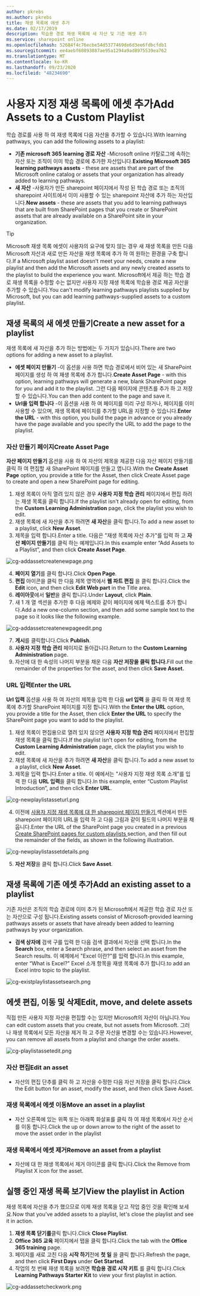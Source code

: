 ```yaml
---
author: pkrebs
ms.author: pkrebs
title: 재생 목록에 에셋 추가
ms.date: 02/17/2019
description: 학습용 경로 재생 목록에 새 자산 및 기존 에셋 추가
ms.service: sharepoint online
ms.openlocfilehash: 52684f4c76ecbe54d5377469de6d3ee6fdbcfdb1
ms.sourcegitcommit: ee4aebf60893887ae95a1294a9ad8975539ea762
ms.translationtype: MT
ms.contentlocale: ko-KR
ms.lasthandoff: 09/23/2020
ms.locfileid: "48234690"
---
```

# <a name="add-assets-to-a-custom-playlist"></a><span data-ttu-id="90da9-103">사용자 지정 재생 목록에 에셋 추가</span><span class="sxs-lookup"><span data-stu-id="90da9-103">Add Assets to a Custom Playlist</span></span>

<span data-ttu-id="90da9-104">학습 경로를 사용 하 여 재생 목록에 다음 자산을 추가할 수 있습니다.</span><span class="sxs-lookup"><span data-stu-id="90da9-104">With learning pathways, you can add the following assets to a playlist:</span></span>

- <span data-ttu-id="90da9-105">**기존 microsoft 365 learning 경로 자산** -Microsoft online 카탈로그에 속하는 자산 또는 조직이 이미 학습 경로에 추가한 자산입니다.</span><span class="sxs-lookup"><span data-stu-id="90da9-105">**Existing Microsoft 365 learning pathways assets** - these are assets that are part of the Microsoft online catalog or assets that your organization has already added to learning pathways.</span></span>
- <span data-ttu-id="90da9-106">**새 자산** -사용자가 만든 sharepoint 페이지에서 작성 된 학습 경로 또는 조직의 sharepoint 사이트에서 이미 사용할 수 있는 sharepoint 자산에 추가 하는 자산입니다.</span><span class="sxs-lookup"><span data-stu-id="90da9-106">**New assets** - these are assets that you add to learning pathways that are built from SharePoint pages that you create or SharePoint assets that are already available on a SharePoint site in your organization.</span></span> 

> [!TIP]
> <span data-ttu-id="90da9-107">Microsoft 재생 목록 에셋이 사용자의 요구에 맞지 않는 경우 새 재생 목록을 만든 다음 Microsoft 자산과 새로 만든 자산을 재생 목록에 추가 하 여 원하는 환경을 구축 합니다.</span><span class="sxs-lookup"><span data-stu-id="90da9-107">If a Microsoft playlist asset doesn't meet your needs, create a new playlist and then add the Microsoft assets and any newly created assets to the playlist to build the experience you want.</span></span> <span data-ttu-id="90da9-108">Microsoft에서 제공 하는 학습 경로 재생 목록을 수정할 수는 없지만 사용자 지정 재생 목록에 학습용 경로 제공 자산을 추가할 수 있습니다.</span><span class="sxs-lookup"><span data-stu-id="90da9-108">You can't modify learning pathways playlists supplied by Microsoft, but you can add learning pathways-supplied assets to a custom playlist.</span></span>   

## <a name="create-a-new-asset-for-a-playlist"></a><span data-ttu-id="90da9-109">재생 목록의 새 에셋 만들기</span><span class="sxs-lookup"><span data-stu-id="90da9-109">Create a new asset for a playlist</span></span>

<span data-ttu-id="90da9-110">재생 목록에 새 자산을 추가 하는 방법에는 두 가지가 있습니다.</span><span class="sxs-lookup"><span data-stu-id="90da9-110">There are two options for adding a new asset to a playlist.</span></span>

- <span data-ttu-id="90da9-111">**에셋 페이지 만들기** -이 옵션을 사용 하면 학습 경로에서 비어 있는 새 SharePoint 페이지를 생성 하 여 재생 목록에 추가 합니다.</span><span class="sxs-lookup"><span data-stu-id="90da9-111">**Create Asset Page** - with this option, learning pathways will generate a new,  blank SharePoint page for you and add it to the playlist.</span></span> <span data-ttu-id="90da9-112">그런 다음 페이지에 콘텐츠를 추가 하 고 저장할 수 있습니다.</span><span class="sxs-lookup"><span data-stu-id="90da9-112">You can then add content to the page and save it.</span></span>  
- <span data-ttu-id="90da9-113">**Url을 입력 합니다** -이 옵션을 사용 하 여 페이지를 미리 구성 하거나, 페이지를 이미 사용할 수 있으며, 재생 목록에 페이지를 추가할 URL을 지정할 수 있습니다.</span><span class="sxs-lookup"><span data-stu-id="90da9-113">**Enter the URL** - with this option, you build the page in advance or you already have the page available and you specify the URL to add the page to the playlist.</span></span>

### <a name="create-asset-page"></a><span data-ttu-id="90da9-114">자산 만들기 페이지</span><span class="sxs-lookup"><span data-stu-id="90da9-114">Create Asset Page</span></span> 
<span data-ttu-id="90da9-115">**자산 페이지 만들기** 옵션을 사용 하 여 자산의 제목을 제공한 다음 자산 페이지 만들기를 클릭 하 여 편집할 새 SharePoint 페이지를 만들고 엽니다.</span><span class="sxs-lookup"><span data-stu-id="90da9-115">With the **Create Asset Page** option, you provide a title for the Asset, then click Create Asset page to create and open a new SharePoint page for editing.</span></span> 

1.  <span data-ttu-id="90da9-116">재생 목록이 아직 열려 있지 않은 경우 **사용자 지정 학습 관리** 페이지에서 편집 하려는 재생 목록을 클릭 합니다.</span><span class="sxs-lookup"><span data-stu-id="90da9-116">If the playlist isn't already open for editing, from the **Custom Learning Administration** page, click the playlist you wish to edit.</span></span> 
2. <span data-ttu-id="90da9-117">재생 목록에 새 자산을 추가 하려면 **새 자산**을 클릭 합니다.</span><span class="sxs-lookup"><span data-stu-id="90da9-117">To add a new asset to a playlist, click **New Asset**.</span></span> 
3. <span data-ttu-id="90da9-118">제목을 입력 합니다.</span><span class="sxs-lookup"><span data-stu-id="90da9-118">Enter a title.</span></span> <span data-ttu-id="90da9-119">다음은 "재생 목록에 자산 추가"를 입력 하 고 **자산 페이지 만들기**를 클릭 하는 예제입니다.</span><span class="sxs-lookup"><span data-stu-id="90da9-119">In this example enter “Add Assets to a Playlist”, and then click **Create Asset Page**.</span></span>

![cg-addassetcreatenewpage.png](media/cg-addassetcreatenewpage.png)

4. <span data-ttu-id="90da9-121">**페이지 열기**를 클릭 합니다.</span><span class="sxs-lookup"><span data-stu-id="90da9-121">Click **Open Page**.</span></span>
5. <span data-ttu-id="90da9-122">**편집** 아이콘을 클릭 한 다음 제목 영역에서 **웹 파트 편집** 을 클릭 합니다.</span><span class="sxs-lookup"><span data-stu-id="90da9-122">Click the **Edit** icon, and then click **Edit Web part** in the Title area.</span></span>
6. <span data-ttu-id="90da9-123">**레이아웃**에서 **일반**을 클릭 합니다.</span><span class="sxs-lookup"><span data-stu-id="90da9-123">Under **Layout**, click **Plain**.</span></span> 
7. <span data-ttu-id="90da9-124">새 1 개 열 섹션을 추가한 후 다음 예제와 같이 페이지에 예제 텍스트를 추가 합니다.</span><span class="sxs-lookup"><span data-stu-id="90da9-124">Add a new one-column section, and then add some sample text to the page so it looks like the following example.</span></span> 

![cg-addassetcreatenewpageedit.png](media/cg-addassetcreatenewpageedit.png)

7. <span data-ttu-id="90da9-126">**게시**를 클릭합니다.</span><span class="sxs-lookup"><span data-stu-id="90da9-126">Click **Publish**.</span></span>
8. <span data-ttu-id="90da9-127">**사용자 지정 학습 관리** 페이지로 돌아갑니다.</span><span class="sxs-lookup"><span data-stu-id="90da9-127">Return to the **Custom Learning Administration** page.</span></span> 
9. <span data-ttu-id="90da9-128">자산에 대 한 속성의 나머지 부분을 채운 다음 **자산 저장을 클릭 합니다.**</span><span class="sxs-lookup"><span data-stu-id="90da9-128">Fill out the remainder of the properties for the asset, and then click **Save Asset.**</span></span>

### <a name="enter-the-url"></a><span data-ttu-id="90da9-129">URL 입력</span><span class="sxs-lookup"><span data-stu-id="90da9-129">Enter the URL</span></span>
<span data-ttu-id="90da9-130">**Url 입력** 옵션을 사용 하 여 자산의 제목을 입력 한 다음 **url 입력** 을 클릭 하 여 재생 목록에 추가할 SharePoint 페이지를 지정 합니다.</span><span class="sxs-lookup"><span data-stu-id="90da9-130">With the **Enter the URL** option, you provide a title for the Asset, then click **Enter the URL** to specify the SharePoint page you want to add to the playlist.</span></span> 

1.  <span data-ttu-id="90da9-131">재생 목록이 편집용으로 열려 있지 않으면 **사용자 지정 학습 관리** 페이지에서 편집할 재생 목록을 클릭 합니다.</span><span class="sxs-lookup"><span data-stu-id="90da9-131">If the playlist isn't open for editing, from the **Custom Learning Administration** page, click the playlist you wish to edit.</span></span> 
2. <span data-ttu-id="90da9-132">재생 목록에 새 자산을 추가 하려면 **새 자산**을 클릭 합니다.</span><span class="sxs-lookup"><span data-stu-id="90da9-132">To add a new asset to a playlist, click **New Asset**.</span></span> 
3. <span data-ttu-id="90da9-133">제목을 입력 합니다.</span><span class="sxs-lookup"><span data-stu-id="90da9-133">Enter a title.</span></span> <span data-ttu-id="90da9-134">이 예에서는 "사용자 지정 재생 목록 소개"를 입력 한 다음 **URL 입력**을 클릭 합니다.</span><span class="sxs-lookup"><span data-stu-id="90da9-134">In this example, enter “Custom Playlist Introduction”, and then click **Enter URL**.</span></span> 

![cg-newplaylistasseturl.png](media/cg-newplaylistasseturl.png)

4. <span data-ttu-id="90da9-136">이전에 [사용자 지정 재생 목록에 대 한 sharepoint 페이지 만들기 ](custom_createnewpage.md) 섹션에서 만든 sharepoint 페이지의 URL을 입력 하 고 다음 그림과 같이 필드의 나머지 부분을 채웁니다.</span><span class="sxs-lookup"><span data-stu-id="90da9-136">Enter the URL of the SharePoint page you created in a previous [Create SharePoint pages for custom playlists ](custom_createnewpage.md) section, and then fill out the remainder of the fields, as shown in the following illustration.</span></span>

![cg-newplaylistassetdetails.png](media/cg-newplaylistassetdetails.png)

5. <span data-ttu-id="90da9-138">**자산 저장**을 클릭 합니다.</span><span class="sxs-lookup"><span data-stu-id="90da9-138">Click **Save Asset**.</span></span> 

## <a name="add-an-existing-asset-to-a-playlist"></a><span data-ttu-id="90da9-139">재생 목록에 기존 에셋 추가</span><span class="sxs-lookup"><span data-stu-id="90da9-139">Add an existing asset to a playlist</span></span>

<span data-ttu-id="90da9-140">기존 자산은 조직의 학습 경로에 이미 추가 된 Microsoft에서 제공한 학습 경로 자산 또는 자산으로 구성 됩니다.</span><span class="sxs-lookup"><span data-stu-id="90da9-140">Existing assets consist of Microsoft-provided learning pathways assets or assets that have already been added to learning pathways by your organization.</span></span> 

- <span data-ttu-id="90da9-141">**검색 상자에** 검색 구를 입력 한 다음 검색 결과에서 자산을 선택 합니다.</span><span class="sxs-lookup"><span data-stu-id="90da9-141">In the **Search** box, enter a Search phrase, and then select an asset from the Search results.</span></span> <span data-ttu-id="90da9-142">이 예제에서 "Excel 이란?"를 입력 합니다.</span><span class="sxs-lookup"><span data-stu-id="90da9-142">In this example, enter “What is Excel?”</span></span> <span data-ttu-id="90da9-143">Excel 소개 항목을 재생 목록에 추가 합니다.</span><span class="sxs-lookup"><span data-stu-id="90da9-143">to add an Excel intro topic to the playlist.</span></span>

![cg-existplaylistassetsearch.png](media/cg-existplaylistassetsearch.png)

## <a name="edit-move-and-delete-assets"></a><span data-ttu-id="90da9-145">에셋 편집, 이동 및 삭제</span><span class="sxs-lookup"><span data-stu-id="90da9-145">Edit, move, and delete assets</span></span>
<span data-ttu-id="90da9-146">직접 만든 사용자 지정 자산을 편집할 수는 있지만 Microsoft의 자산이 아닙니다.</span><span class="sxs-lookup"><span data-stu-id="90da9-146">You can edit custom assets that you create, but not assets from Microsoft.</span></span> <span data-ttu-id="90da9-147">그러나 재생 목록에서 모든 자산을 제거 하 고 주문 자산을 변경할 수는 있습니다.</span><span class="sxs-lookup"><span data-stu-id="90da9-147">However, you can remove all assets from a playlist and change the order assets.</span></span> 

![cg-playlistassetedit.png](media/cg-playlistassetedit.png)

### <a name="edit-an-asset"></a><span data-ttu-id="90da9-149">자산 편집</span><span class="sxs-lookup"><span data-stu-id="90da9-149">Edit an asset</span></span>
- <span data-ttu-id="90da9-150">자산의 편집 단추를 클릭 하 고 자산을 수정한 다음 자산 저장을 클릭 합니다.</span><span class="sxs-lookup"><span data-stu-id="90da9-150">Click the Edit button for an asset, modify the asset, and then click Save Asset.</span></span> 

### <a name="move-an-asset-in-a-playlist"></a><span data-ttu-id="90da9-151">재생 목록에서 에셋 이동</span><span class="sxs-lookup"><span data-stu-id="90da9-151">Move an asset in a playlist</span></span>
- <span data-ttu-id="90da9-152">자산 오른쪽에 있는 위쪽 또는 아래쪽 화살표를 클릭 하 여 재생 목록에서 자산 순서를 이동 합니다.</span><span class="sxs-lookup"><span data-stu-id="90da9-152">Click the up or down arrow to the right of the asset to move the asset order in the playlist</span></span>

### <a name="remove-an-asset-from-a-playlist"></a><span data-ttu-id="90da9-153">재생 목록에서 에셋 제거</span><span class="sxs-lookup"><span data-stu-id="90da9-153">Remove an asset from a playlist</span></span>
- <span data-ttu-id="90da9-154">자산에 대 한 재생 목록에서 제거 아이콘를 클릭 합니다.</span><span class="sxs-lookup"><span data-stu-id="90da9-154">Click the Remove from Playlist X icon for the asset.</span></span> 

## <a name="view-the-playlist-in-action"></a><span data-ttu-id="90da9-155">실행 중인 재생 목록 보기</span><span class="sxs-lookup"><span data-stu-id="90da9-155">View the playlist in Action</span></span>
<span data-ttu-id="90da9-156">재생 목록에 자산을 추가 했으므로 이제 재생 목록을 닫고 작업 중인 것을 확인해 보세요.</span><span class="sxs-lookup"><span data-stu-id="90da9-156">Now that you've added assets to a playlist, let's close the playlist and see it in action.</span></span> 

1. <span data-ttu-id="90da9-157">**재생 목록 닫기를**클릭 합니다.</span><span class="sxs-lookup"><span data-stu-id="90da9-157">Click **Close Playlist**.</span></span>
2. <span data-ttu-id="90da9-158">**Office 365 교육** 페이지에서 탭을 클릭 합니다.</span><span class="sxs-lookup"><span data-stu-id="90da9-158">Click the tab with the **Office 365 training** page.</span></span>
3. <span data-ttu-id="90da9-159">페이지를 새로 고친 다음 **시작 하기**전에 **첫 일** 을 클릭 합니다.</span><span class="sxs-lookup"><span data-stu-id="90da9-159">Refresh the page, and then click **First Days** under **Get Started**.</span></span>
4. <span data-ttu-id="90da9-160">작업의 첫 번째 재생 목록을 보려면 **학습용 경로 시작 키트** 를 클릭 합니다.</span><span class="sxs-lookup"><span data-stu-id="90da9-160">Click **Learning Pathways Starter Kit** to view your first playlist in action.</span></span> 

![cg-addassetcheckwork.png](media/cg-addassetcheckwork.png)